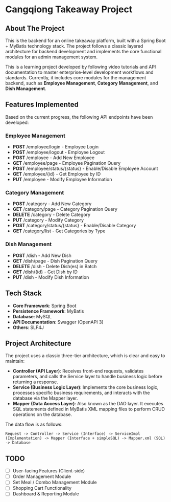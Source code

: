 # Cangqiong Takeaway Project

##  About The Project

This is the backend for an online takeaway platform, built with a Spring Boot + MyBatis technology stack. The project follows a classic layered architecture for backend development and implements the core functional modules for an admin management system.

This is a learning project developed by following video tutorials and API documentation to master enterprise-level development workflows and standards. Currently, it includes core modules for the management backend, such as **Employee Management**, **Category Management**, and **Dish Management**.

##  Features Implemented

Based on the current progress, the following API endpoints have been developed:

### Employee Management
- **POST** /employee/login - Employee Login
- **POST** /employee/logout - Employee Logout
- **POST** /employee - Add New Employee
- **GET** /employee/page - Employee Pagination Query
- **POST** /employee/status/{status} - Enable/Disable Employee Account
- **GET** /employee/{id} - Get Employee by ID
- **PUT** /employee - Modify Employee Information

### Category Management
- **POST** /category - Add New Category
- **GET** /category/page - Category Pagination Query
- **DELETE** /category - Delete Category
- **PUT** /category - Modify Category
- **POST** /category/status/{status} - Enable/Disable Category
- **GET** /category/list - Get Categories by Type

### Dish Management
- **POST** /dish - Add New Dish
- **GET** /dish/page - Dish Pagination Query
- **DELETE** /dish - Delete Dish(es) in Batch
- **GET** /dish/{id} - Get Dish by ID
- **PUT** /dish - Modify Dish Information

##  Tech Stack

- **Core Framework**: Spring Boot
- **Persistence Framework**: MyBatis
- **Database**: MySQL
- **API Documentation**: Swagger (OpenAPI 3)
- **Others**: SLF4J

##  Project Architecture

The project uses a classic three-tier architecture, which is clear and easy to maintain:

- **Controller (API Layer)**: Receives front-end requests, validates parameters, and calls the Service layer to handle business logic before returning a response.
- **Service (Business Logic Layer)**: Implements the core business logic, processes specific business requirements, and interacts with the database via the Mapper layer.
- **Mapper (Data Access Layer)**: Also known as the DAO layer. It executes SQL statements defined in MyBatis XML mapping files to perform CRUD operations on the database.

The data flow is as follows:
```
Request -> Controller -> Service (Interface) -> ServiceImpl (Implementation) -> Mapper (Interface + simpleSQL) -> Mapper.xml (SQL) -> Database
```

## TODO
- [ ] User-facing Features (Client-side)
- [ ] Order Management Module
- [ ] Set Meal / Combo Management Module
- [ ] Shopping Cart Functionality
- [ ] Dashboard & Reporting Module
